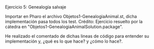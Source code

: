Ejercicio 5: Genealogía salvaje

Importar en Pharo el archivo Objetos1-GenealogiaAnimal.st, dicha implementación pasa todos los test.
Crédito: Ejercicio resuelto por la cátedra en "Objetos1-GenealogiaAnimalSolution.package".

He realizado el comentado de dichas lineas de código para entender su implementación y, ¿qué es lo que hace? y ¿cómo lo hace?.
